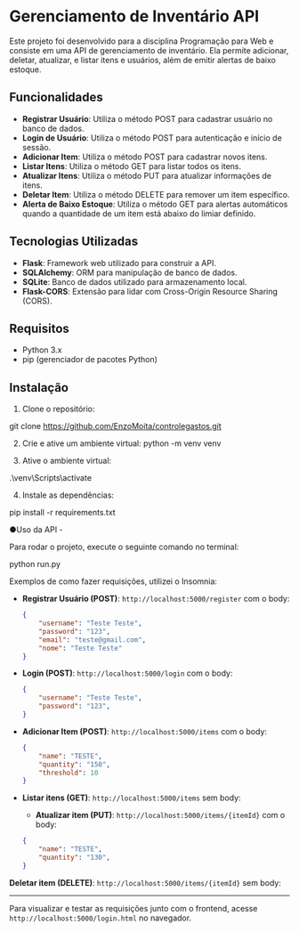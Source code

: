 # Gerenciamento de Inventário API

Este projeto foi desenvolvido para a disciplina Programação para Web e consiste em uma API de gerenciamento de inventário. Ela permite adicionar, deletar, atualizar, e listar itens e usuários, além de emitir alertas de baixo estoque.

## Funcionalidades
- **Registrar Usuário**: Utiliza o método POST para cadastrar usuário no banco de dados.
- **Login de Usuário**: Utiliza o método POST para autenticação e início de sessão.
- **Adicionar Item**: Utiliza o método POST para cadastrar novos itens.
- **Listar Itens**: Utiliza o método GET para listar todos os itens.
- **Atualizar Itens**: Utiliza o método PUT para atualizar informações de itens.
- **Deletar Item**: Utiliza o método DELETE para remover um item específico.
- **Alerta de Baixo Estoque**: Utiliza o método GET para alertas automáticos quando a quantidade de um item está abaixo do limiar definido.

## Tecnologias Utilizadas
- **Flask**: Framework web utilizado para construir a API.
- **SQLAlchemy**: ORM para manipulação de banco de dados.
- **SQLite**: Banco de dados utilizado para armazenamento local.
- **Flask-CORS**: Extensão para lidar com Cross-Origin Resource Sharing (CORS).

## Requisitos
- Python 3.x
- pip (gerenciador de pacotes Python)

## Instalação
1. Clone o repositório:

git clone https://github.com/EnzoMoita/controlegastos.git

2. Crie e ative um ambiente virtual:
python -m venv venv


3. Ative o ambiente virtual:

.\venv\Scripts\activate

4. Instale as dependências:

pip install -r requirements.txt



●Uso da API - 

Para rodar o projeto, execute o seguinte comando no terminal:

python run.py

Exemplos de como fazer requisições, utilizei o Insomnia:
- **Registrar Usuário (POST)**: `http://localhost:5000/register` com o body:
  ```json
  {
      "username": "Teste Teste",
      "password": "123",
      "email": "teste@gmail.com",
      "nome": "Teste Teste"
  }


- **Login (POST)**: `http://localhost:5000/login` com o body:
  ```json
  {
      "username": "Teste Teste",
      "password": "123",
  }

- **Adicionar Item (POST)**: `http://localhost:5000/items` com o body:
  ```json
  {
      "name": "TESTE",
      "quantity": "150",
      "threshold": 10
  }

- **Listar itens (GET)**: `http://localhost:5000/items` sem body:

  
  - **Atualizar item (PUT)**: `http://localhost:5000/items/{itemId}` com o body:
  ```json
  {
      "name": "TESTE",
      "quantity": "130",
  }

 **Deletar item (DELETE)**: `http://localhost:5000/items/{itemId}` sem body:


----------------------------------------------------
Para visualizar e testar as requisições junto com o frontend, acesse `http://localhost:5000/login.html` no navegador.